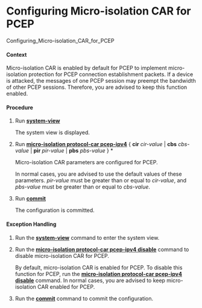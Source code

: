Configuring Micro-isolation CAR for PCEP
========================================

Configuring_Micro-isolation_CAR_for_PCEP

#### Context

Micro-isolation CAR is enabled by default for PCEP to implement micro-isolation protection for PCEP connection establishment packets. If a device is attacked, the messages of one PCEP session may preempt the bandwidth of other PCEP sessions. Therefore, you are advised to keep this function enabled.


#### Procedure

1. Run [**system-view**](cmdqueryname=system-view)
   
   
   
   The system view is displayed.
2. Run [**micro-isolation protocol-car pcep-ipv4**](cmdqueryname=micro-isolation+protocol-car+pcep-ipv4) { **cir** *cir-value* | **cbs** *cbs-value* | **pir** *pir-value* | **pbs** *pbs-value* } \*
   
   
   
   Micro-isolation CAR parameters are configured for PCEP.
   
   
   
   In normal cases, you are advised to use the default values of these parameters. *pir-value* must be greater than or equal to *cir-value*, and *pbs-value* must be greater than or equal to *cbs-value*.
3. Run [**commit**](cmdqueryname=commit)
   
   
   
   The configuration is committed.

#### Exception Handling

1. Run the [**system-view**](cmdqueryname=system-view) command to enter the system view.
2. Run the [**micro-isolation protocol-car pcep-ipv4 disable**](cmdqueryname=micro-isolation+protocol-car+pcep-ipv4+disable) command to disable micro-isolation CAR for PCEP.
   
   
   
   By default, micro-isolation CAR is enabled for PCEP. To disable this function for PCEP, run the [**micro-isolation protocol-car pcep-ipv4 disable**](cmdqueryname=micro-isolation+protocol-car+pcep-ipv4+disable) command. In normal cases, you are advised to keep micro-isolation CAR enabled for PCEP.
3. Run the [**commit**](cmdqueryname=commit) command to commit the configuration.